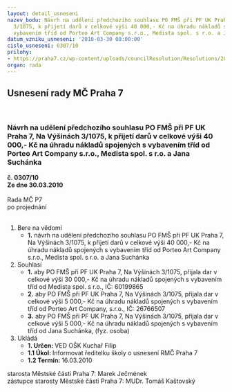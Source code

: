 ```yaml
---
layout: detail_usneseni
nazev_bodu: Návrh na udělení předchozího souhlasu PO FMŠ při PF UK Praha 7, Na Výšinách
  3/1075, k přijetí darů v celkové výši 40 000,- Kč na úhradu nákladů spojených s
  vybavením tříd od Porteo Art Company s.r.o., Medista spol. s r.o. a Jana Suchánka
datum_vzniku_usneseni: '2010-03-30 00:00:00'
cislo_usneseni: 0307/10
prilohy:
- https://praha7.cz/wp-content/uploads/councilResolution/Resolutions/20605/15-10-%c5%be%c3%a1dost_%c5%99editelky.jpg
organ: rada
---
```

<div id="ucUsn_pList" class="usn">
	<span><h2>Usnesení rady MČ Praha 7 </h2>
<br></span><div class="standBody">
<span><h3>Návrh na udělení předchozího souhlasu PO FMŠ při PF UK Praha 7, Na Výšinách 3/1075, k přijetí darů v celkové výši 40 000,- Kč na úhradu nákladů spojených s vybavením tříd od Porteo Art Company s.r.o., Medista spol. s r.o. a Jana Suchánka</h3></span><div class="center">
		<strong>č. 0307/10</strong><br>
	</div>
<div class="center">
		<strong>Ze dne 30.03.2010</strong><br><br>
	</div>Rada MČ P7<br> po projednání<br><br><ol>
<li>Bere na vědomí<ul><li>
<strong>1.</strong> návrh na udělení předchozího souhlasu PO FMŠ při PF UK Praha 7, Na Výšinách 3/1075, k přijetí darů v celkové výši 40 000,- Kč na úhradu nákladů spojených s vybavením tříd od Porteo Art Company s.r.o., Medista spol. s r.o. a Jana Suchánka</li></ul>
</li>
<li>Souhlasí<ul>
<li>
<strong>1.</strong> aby PO FMŠ při PF UK Praha 7, Na Výšinách 3/1075, přijala dar v celkové výši 30 000,- Kč na úhradu nákladů spojených s vybavením tříd od Medista spol. s r.o., IČ: 60199865</li>
<li>
<strong>2.</strong> aby PO FMŠ při PF UK Praha 7, Na Výšinách 3/1075, přijala dar v celkové výši  5 000,- Kč na úhradu nákladů spojených s vybavením tříd od Porteo Art Company, s.r.o., IČ: 26766507</li>
<li>
<strong>3.</strong> aby PO FMŠ při PF UK Praha 7, Na Výšinách 3/1075, přijala dar v celkové výši  5 000,- Kč na úhradu nákladů spojených s vybavením tříd od Jana Suchánka, (fyz. osoba)</li>
</ul>
</li>
<li>Ukládá<ul>
<li>
<strong>1. Určen: </strong>VED OŠK Kuchař Filip</li>
<li>
<strong>1.1 Úkol: </strong>Informovat ředitelku školy o usnesení RMČ Praha 7</li>
<li>
<strong>1.2 Termín: </strong>16.03.2010</li>
</ul>
</li>
</ol>starosta Městské části Praha 7: Marek Ječmének<br>zástupce starosty Městské části Praha 7: MUDr. Tomáš Kaštovský 
</div>
</div>